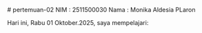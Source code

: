 # pertemuan-02
NIM : 2511500030
Nama : Monika Aldesia PLaron

Hari ini, Rabu 01 Oktober.2025, saya mempelajari:
